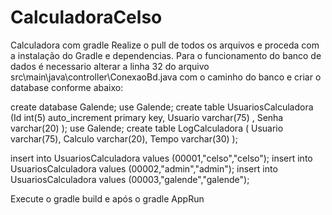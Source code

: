 # CalculadoraCelso
Calculadora com gradle
Realize o pull de todos os arquivos e proceda com a instalação do Gradle e dependencias.
Para o funcionamento do banco de dados é necessario alterar a linha 32 do arquivo src\main\java\controller\ConexaoBd.java com o 
caminho do banco e criar o database conforme abaixo: 

create database Galende;
use Galende;
create table UsuariosCalculadora 
(Id int(5) auto_increment primary key,
Usuario varchar(75) ,
Senha varchar(20)
);
use Galende;
create table LogCalculadora 
(
Usuario varchar(75),
Calculo varchar(20),
Tempo varchar(30)
);

insert into UsuariosCalculadora
values
(00001,"celso","celso");
insert into UsuariosCalculadora
values
(00002,"admin","admin");
insert into UsuariosCalculadora
values
(00003,"galende","galende");


Execute o gradle build e após o gradle AppRun
